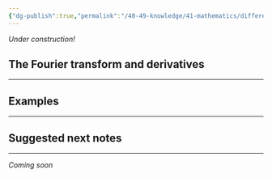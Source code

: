 ```yaml
---
{"dg-publish":true,"permalink":"/40-49-knowledge/41-mathematics/differential-equations/fourier-transform/fourier-transform-vi-solving-differential-equations/","tags":["differential_equations"],"updated":"2025-08-19T09:56:17-07:00"}
---
```


*Under construction!*

## The Fourier transform and derivatives
---

## Examples
---


## Suggested next notes
---

*Coming soon*
